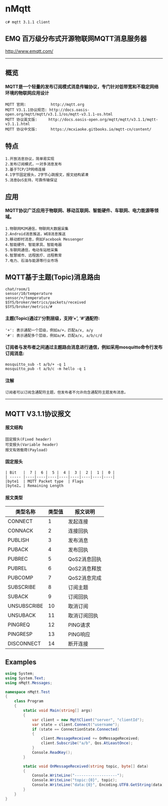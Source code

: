 # nMqtt
```
c# mqtt 3.1.1 client
```

## EMQ  百万级分布式开源物联网MQTT消息服务器
http://www.emqtt.com/

***************************

## 概览
#### MQTT是一个轻量的发布订阅模式消息传输协议，专门针对低带宽和不稳定网络环境的物联网应用设计
```
MQTT 官网:           http://mqtt.org
MQTT V3.1.1协议规范: http://docs.oasis-open.org/mqtt/mqtt/v3.1.1/os/mqtt-v3.1.1-os.html
MQTT 协议英文版:     http://docs.oasis-open.org/mqtt/mqtt/v3.1.1/mqtt-v3.1.1.html
MQTT 协议中文版:      https://mcxiaoke.gitbooks.io/mqtt-cn/content/

```

## 特点
```
1.开放消息协议，简单易实现
2.发布订阅模式，一对多消息发布
3.基于TCP/IP网络连接
4.1字节固定报头，2字节心跳报文，报文结构紧凑
5.消息QoS支持，可靠传输保证
```

## 应用
#### MQTT协议广泛应用于物联网、移动互联网、智能硬件、车联网、电力能源等领域。
```
1.物联网M2M通信，物联网大数据采集
2.Android消息推送，WEB消息推送
3.移动即时消息，例如Facebook Messenger
4.智能硬件、智能家具、智能电器
5.车联网通信，电动车站桩采集
6.智慧城市、远程医疗、远程教育
7.电力、石油与能源等行业市场
```

## MQTT基于主题(Topic)消息路由
```
chat/room/1
sensor/10/temperature
sensor/+/temperature
$SYS/broker/metrics/packets/received
$SYS/broker/metrics/#
```

#### 主题(Topic)通过’/’分割层级，支持’+’, ‘#’通配符:
```
'+': 表示通配一个层级，例如a/+，匹配a/x, a/y
'#': 表示通配多个层级，例如a/#，匹配a/x, a/b/c/d
```

#### 订阅者与发布者之间通过主题路由消息进行通信，例如采用mosquitto命令行发布订阅消息:
```
mosquitto_sub -t a/b/+ -q 1
mosquitto_pub -t a/b/c -m hello -q 1
```

#### 注解
`订阅者可以订阅含通配符主题，但发布者不允许向含通配符主题发布消息。`

***************************

## MQTT V3.1.1协议报文
#### 报文结构
```
固定报头(Fixed header)
可变报头(Variable header)
报文有效载荷(Payload)
```

#### 固定报头
```
| Bit   |  7 |  6 |  5 |  4 |  3 |  2 |  1 |  0 |
| ----- |----|----|----|----|----|----|----|----|
|byte1  | MQTT Packet type  | Flags
|byte2… | Remaining Length
```


#### 报文类型
| 类型名称  | 类型值 | 报文说明 |
| -------- | ---- | ------------- |
|CONNECT	|1	  |发起连接       |
|CONNACK	|2	  |连接回执       |
|PUBLISH	|3	  |发布消息       |
|PUBACK	    |4	  |发布回执       |
|PUBREC	    |5	  |QoS2消息回执	  |
|PUBREL	    |6	  |QoS2消息释放	  |
|PUBCOMP	|7	  |QoS2消息完成	  |
|SUBSCRIBE  |8	  |订阅主题		  |
|SUBACK	    |9	  |订阅回执		  |
|UNSUBSCRIBE|10	  |取消订阅		  |
|UNSUBACK	|11	  |取消订阅回执	  |
|PINGREQ	|12	  |PING请求		  |
|PINGRESP	|13	  |PING响应		  |
|DISCONNECT	|14	  |断开连接		  |


## Examples
```c#
using System;
using System.Text;
using nMqtt.Messages;

namespace nMqtt.Test
{
    class Program
    {
        static void Main(string[] args)
        {
            var client = new MqttClient("server", "clientId");
            var state = client.Connect("username");
            if (state == ConnectionState.Connected)
            {
                client.MessageReceived += OnMessageReceived;
                client.Subscribe("a/b", Qos.AtLeastOnce);
            }
            Console.ReadKey();
        }

        static void OnMessageReceived(string topic, byte[] data)
        {
            Console.WriteLine("-------------------");
            Console.WriteLine("topic:{0}", topic);
            Console.WriteLine("data:{0}", Encoding.UTF8.GetString(data));
        }
    }
}
